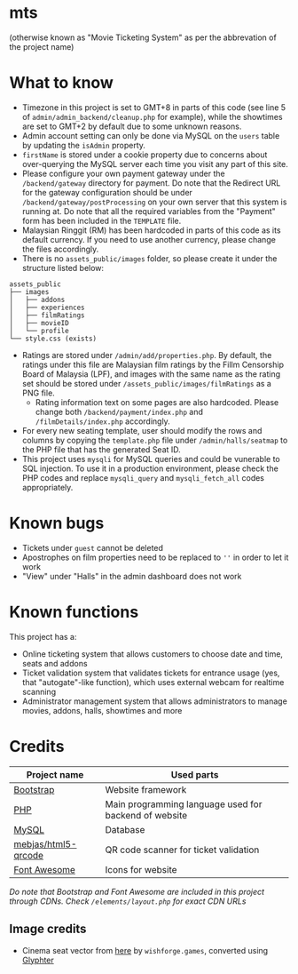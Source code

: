 # mts

(otherwise known as "Movie Ticketing System" as per the abbrevation of the project name)

# What to know

- Timezone in this project is set to GMT+8 in parts of this code (see line 5 of `admin/admin_backend/cleanup.php` for example), while the showtimes are set to GMT+2 by default due to some unknown reasons.
- Admin account setting can only be done via MySQL on the `users` table by updating the `isAdmin` property.
- `firstName` is stored under a cookie property due to concerns about over-querying the MySQL server each time you visit any part of this site.
- Please configure your own payment gateway under the `/backend/gateway` directory for payment. Do note that the Redirect URL for the gateway configuration should be under `/backend/gateway/postProcessing` on your own server that this system is running at. Do note that all the required variables from the "Payment" form has been included in the `TEMPLATE` file.
- Malaysian Ringgit (RM) has been hardcoded in parts of this code as its default currency. If you need to use another currency, please change the files accordingly.
- There is no `assets_public/images` folder, so please create it under the structure listed below:

```
assets_public
├── images
│   ├── addons
│   ├── experiences
│   ├── filmRatings
│   ├── movieID
│   └── profile
└── style.css (exists)
```

- Ratings are stored under `/admin/add/properties.php`. By default, the ratings under this file are Malaysian film ratings by the Fillm Censorship Board of Malaysia (LPF), and images with the same name as the rating set should be stored under `/assets_public/images/filmRatings` as a PNG file.
  - Rating information text on some pages are also hardcoded. Please change both `/backend/payment/index.php` and `/filmDetails/index.php` accordingly.
- For every new seating template, user should modify the rows and columns by copying the `template.php` file under `/admin/halls/seatmap` to the PHP file that has the generated Seat ID.
- This project uses `mysqli` for MySQL queries and could be vunerable to SQL injection. To use it in a production environment, please check the PHP codes and replace `mysqli_query` and `mysqli_fetch_all` codes appropriately.

# Known bugs

- Tickets under `guest` cannot be deleted
- Apostrophes on film properties need to be replaced to `''` in order to let it work
- "View" under "Halls" in the admin dashboard does not work

# Known functions

This project has a:

- Online ticketing system that allows customers to choose date and time, seats and addons
- Ticket validation system that validates tickets for entrance usage (yes, that "autogate"-like function), which uses external webcam for realtime scanning
- Administrator management system that allows administrators to manage movies, addons, halls, showtimes and more

# Credits

| Project name                                                  | Used parts                                            |
| ------------------------------------------------------------- | ----------------------------------------------------- |
| [Bootstrap](https://github.com/twbs/bootstrap/)               | Website framework                                     |
| [PHP](https://www.php.net/)                                   | Main programming language used for backend of website |
| [MySQL](https://www.mysql.com/)                               | Database                                              |
| [mebjas/html5-qrcode](https://github.com/mebjas/html5-qrcode) | QR code scanner for ticket validation                 |
| [Font Awesome](https://github.com/FortAwesome/Font-Awesome)   | Icons for website                                     |

_Do note that Bootstrap and Font Awesome are included in this project through CDNs. Check `/elements/layout.php` for exact CDN URLs_

## Image credits

- Cinema seat vector from [here](https://www.svgrepo.com/svg/383570/cinema-seat-theatre-sofa) by `wishforge.games`, converted using [Glyphter](https://glyphter.com/)
